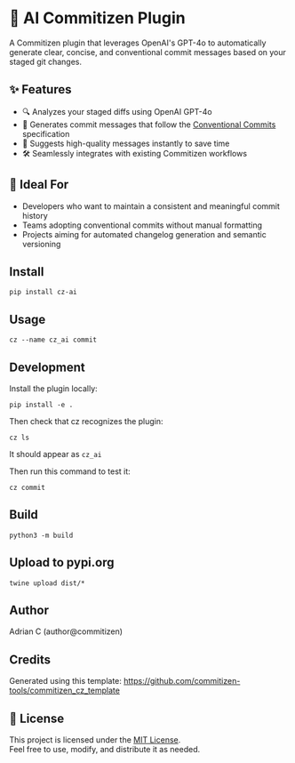 # 🤖 AI Commitizen Plugin

A Commitizen plugin that leverages OpenAI's GPT-4o to automatically generate clear, concise, and conventional commit messages based on your staged git changes.

## ✨ Features

- 🔍 Analyzes your staged diffs using OpenAI GPT-4o
- 🧠 Generates commit messages that follow the [Conventional Commits](https://www.conventionalcommits.org/) specification
- 💬 Suggests high-quality messages instantly to save time
- 🛠️ Seamlessly integrates with existing Commitizen workflows

## 🚀 Ideal For

- Developers who want to maintain a consistent and meaningful commit history
- Teams adopting conventional commits without manual formatting
- Projects aiming for automated changelog generation and semantic versioning

## Install

```
pip install cz-ai
```

## Usage

```
cz --name cz_ai commit
```

## Development

Install the plugin locally:

```
pip install -e .
```

Then check that cz recognizes the plugin:

```
cz ls
```

It should appear as `cz_ai`

Then run this command to test it:

```
cz commit
```

## Build

```
python3 -m build
```

## Upload to pypi.org

```
twine upload dist/*
```

## Author

Adrian C (author@commitizen)

## Credits

Generated using this template: https://github.com/commitizen-tools/commitizen_cz_template

## 📄 License

This project is licensed under the [MIT License](LICENSE).  
Feel free to use, modify, and distribute it as needed.
